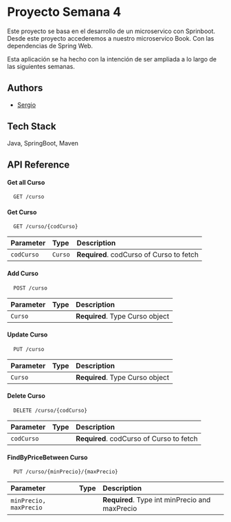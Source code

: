 
# Proyecto Semana 4


Este proyecto se basa en el desarrollo de un microservico con Sprinboot.
Desde este proyecto accederemos a nuestro microservico Book.
Con las dependencias de Spring Web.

Esta aplicación se ha hecho con la intención de ser ampliada a lo largo de las siguientes semanas.


## Authors

- [Sergio](https://www.github.com/sreturns)


## Tech Stack

 Java, SpringBoot, Maven


## API Reference

#### Get all Curso

```
  GET /curso
```


#### Get Curso

```
  GET /curso/{codCurso}
```

| Parameter | Type     | Description                       |
| :-------- | :------- | :-------------------------------- |
| `codCurso`      | `Curso` | **Required**. codCurso of Curso to fetch 

#### Add Curso

```
  POST /curso
```

| Parameter | Type     | Description                       |
| :-------- | :------- | :-------------------------------- |
| `Curso`      |  | **Required**. Type Curso object 

#### Update Curso

```
  PUT /curso
```

| Parameter | Type     | Description                       |
| :-------- | :------- | :-------------------------------- |
| `Curso`      |  | **Required**. Type Curso object 

#### Delete Curso

```
  DELETE /curso/{codCurso}
```

| Parameter | Type     | Description                       |
| :-------- | :------- | :-------------------------------- |
| `codCurso`      |  | **Required**. codCurso of Curso to fetch  

#### FindByPriceBetween Curso

```
  PUT /curso/{minPrecio}/{maxPrecio}
```

| Parameter | Type     | Description                       |
| :-------- | :------- | :-------------------------------- |
| `minPrecio, maxPrecio`      |  | **Required**. Type int minPrecio and maxPrecio 
